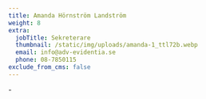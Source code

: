 ```yaml
---
title: Amanda Hörnström Landström
weight: 8
extra:
  jobTitle: Sekreterare
  thumbnail: /static/img/uploads/amanda-1_ttl72b.webp
  email: info@adv-evidentia.se
  phone: 08-7850115
exclude_from_cms: false
---
```


\-
